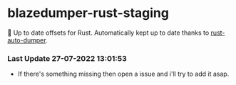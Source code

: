 # blazedumper-rust-staging

🚀 Up to date offsets for Rust. Automatically kept up to date thanks to [rust-auto-dumper](https://github.com/Akandesh/rust-auto-dumper).


### Last Update 27-07-2022 13:01:53
- If there's something missing then open a issue and i'll try to add it asap.